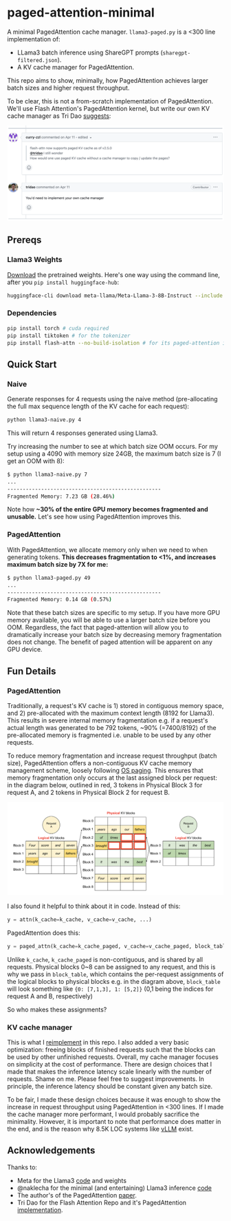 # paged-attention-minimal

A minimal PagedAttention cache manager. `llama3-paged.py` is a <300 line implementation of:
* LLama3 batch inference using ShareGPT prompts (`sharegpt-filtered.json`).
* A KV cache manager for PagedAttention.

This repo aims to show, minimally, 
how PagedAttention achieves larger batch sizes and higher request throughput.

To be clear, this is not a from-scratch implementation of PagedAttention. We'll use Flash Attention's 
PagedAttention kernel, but write our own KV cache manager as 
Tri Dao [suggests](https://github.com/Dao-AILab/flash-attention/issues/660):

![the-primer](assets/the-primer.png)

## Prereqs

### Llama3 Weights

[Download](https://github.com/meta-llama/llama3?tab=readme-ov-file#download)
the pretrained weights. Here's one way using the command line, after you `pip install huggingface-hub`:

```bash
huggingface-cli download meta-llama/Meta-Llama-3-8B-Instruct --include "original/*" --local-dir Meta-Llama-3-8B-Instruct --token {YOUR_HF_TOKEN}
```

### Dependencies

```bash
pip install torch # cuda required
pip install tiktoken # for the tokenizer
pip install flash-attn --no-build-isolation # for its paged-attention implementation
```

## Quick Start

### Naive

Generate responses for 4 requests using the naive method
(pre-allocating the full max sequence length of the KV cache for each request):
```bash
python llama3-naive.py 4
```
This will return 4 responses generated using Llama3.

Try increasing the number to see at which batch size OOM occurs. For my setup using a 4090 with memory size 24GB, 
the maximum batch size is 7 (I get an OOM with 8):
```bash
$ python llama3-naive.py 7
...
--------------------------------------------------
Fragmented Memory: 7.23 GB (28.46%)
```
Note how **~30% of the entire GPU memory becomes fragmented and unusable.**
Let's see how using PagedAttention improves this.

### PagedAttention

With PagedAttention, we allocate memory only when we need to when generating tokens. 
**This decreases fragmentation to <1%, and increases maximum batch size by 7X for me:**
```bash
$ python llama3-paged.py 49
...
--------------------------------------------------
Fragmented Memory: 0.14 GB (0.57%)
```

Note that these batch sizes are specific to my setup. If you have more GPU memory available, 
you will be able to use a larger batch size before you OOM.
Regardless, the fact that paged-attention will allow you to dramatically increase your batch size 
by decreasing memory fragmentation does not change. 
The benefit of paged attention will be apparent on any GPU device.

## Fun Details

### PagedAttention

Traditionally, a request's KV cache is 1) stored in contiguous memory space, and 2) pre-allocated with the maximum 
context length (8192 for Llama3). This results in severe internal memory fragmentation e.g. if a request's actual length
was generated to be 792 tokens, ~90% (=7400/8192) of the pre-allocated memory is fragmented i.e. unable to be used by 
any other requests. 

To reduce memory fragmentation and increase request throughput (batch size), PagedAttention offers a non-contiguous 
KV cache memory management scheme, loosely following [OS paging](https://en.wikipedia.org/wiki/Memory_paging). 
This ensures that memory fragmentation only occurs at the last assigned block per request: in the diagram below, 
outlined in red, 3 tokens in Physical Block 3 for request A, and 2 tokens in Physical Block 2 for request B.

![paged-attention](/assets/pagedattention.png)

I also found it helpful to think about it in code. Instead of this:
```python
y = attn(k_cache=k_cache, v_cache=v_cache, ...)
```
PagedAttention does this:
```python
y = paged_attn(k_cache=k_cache_paged, v_cache=v_cache_paged, block_table=block_table, ...)
```
Unlike `k_cache`, `k_cache_paged` is non-contiguous, and is shared by all requests. Physical blocks 0~8 can be 
assigned to any request, and this is why we pass in `block_table`, which contains the per-request assignments of the 
logical blocks to physical blocks e.g. in the diagram above, `block_table` will look something like 
`{0: [7,1,3], 1: [5,2]}` (0,1 being the indices for request A and B, respectively)

So who makes these assignments?

### KV cache manager

This is what I [reimplement](https://github.com/tspeterkim/paged-attention-minimal/blob/main/llama3-paged.py#L134-L224)
in this repo. I also added a very basic optimization: freeing blocks of finished requests such that the blocks can be 
used by other unfinished requests. Overall, my cache manager focuses on simplicity at the cost of performance.
There are design choices that I made that makes the inference latency scale linearly with the number of requests. 
Shame on me. Please feel free to suggest improvements. In principle, the inference latency should be constant given any
batch size.

To be fair, I made these design choices because it was enough to show the increase in request throughput 
using PagedAttention in <300 lines. If I made the cache manager more performant, I would probably sacrifice the 
minimality. However, it is important to note that performance does matter in the end, and is the reason why 8.5K LOC 
systems like [vLLM](https://github.com/vllm-project/vllm) exist.

## Acknowledgements

Thanks to:
* Meta for the Llama3 [code](https://github.com/meta-llama/llama3) and weights
* @naklecha for the minimal (and entertaining) Llama3 inference [code](https://github.com/naklecha/llama3-from-scratch)
* The author's of the PagedAttention [paper](https://arxiv.org/pdf/2309.06180).
* Tri Dao for the Flash Attention Repo and it's PagedAttention [implementation](https://github.com/Dao-AILab/flash-attention).